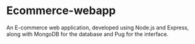# Ecommerce-webapp
An E-commerce web application, developed using Node.js and Express, along with MongoDB for the database and Pug for the interface.
